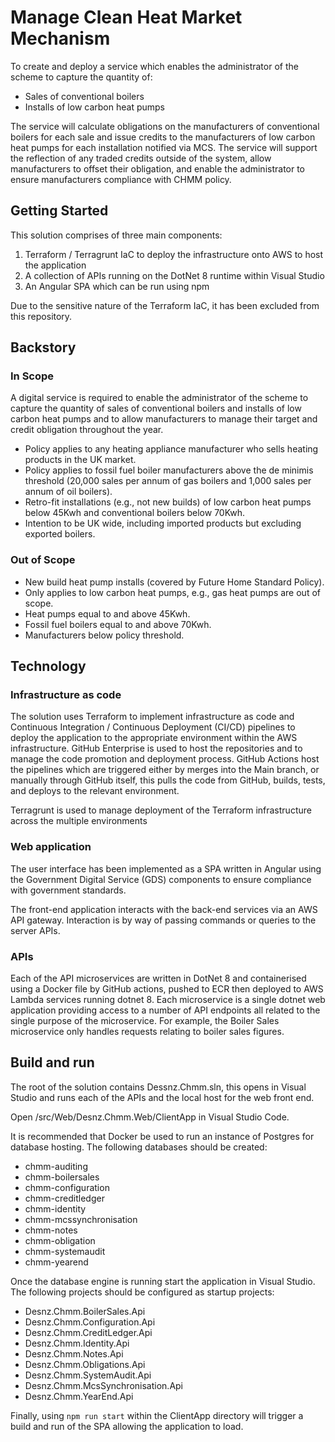 # Manage Clean Heat Market Mechanism

To create and deploy a service which enables the administrator of the scheme to capture the quantity of:
- Sales of conventional boilers
- Installs of low carbon heat pumps

The service will calculate obligations on the manufacturers of conventional boilers for each sale and issue credits to the manufacturers of low carbon heat pumps for each installation notified via MCS.
The service will support the reflection of any traded credits outside of the system, allow manufacturers to offset their obligation, and enable the administrator to ensure manufacturers compliance with CHMM policy.

## Getting Started

This solution comprises of three main components:
1. Terraform / Terragrunt IaC to deploy the infrastructure onto AWS to host the application
2. A collection of APIs running on the DotNet 8 runtime within Visual Studio
3. An Angular SPA which can be run using npm

Due to the sensitive nature of the Terraform IaC, it has been excluded from this repository.

## Backstory
### In Scope
A digital service is required to enable the administrator of the scheme to capture the quantity of sales of conventional boilers and installs of low carbon heat pumps and to allow manufacturers to manage their target and credit obligation throughout the year.
- Policy applies to any heating appliance manufacturer who sells heating products in the UK market.
- Policy applies to fossil fuel boiler manufacturers above the de minimis threshold (20,000 sales per annum of gas boilers and 1,000 sales per annum of oil boilers).
- Retro-fit installations (e.g., not new builds) of low carbon heat pumps below 45Kwh and conventional boilers below 70Kwh.
- Intention to be UK wide, including imported products but excluding exported boilers.
### Out of Scope
- New build heat pump installs (covered by Future Home Standard Policy).
- Only applies to low carbon heat pumps, e.g., gas heat pumps are out of scope.
- Heat pumps equal to and above 45Kwh.
- Fossil fuel boilers equal to and above 70Kwh.
- Manufacturers below policy threshold.

## Technology
### Infrastructure as code
The solution uses Terraform to implement infrastructure as code and Continuous Integration / Continuous Deployment (CI/CD) pipelines to deploy the application to the appropriate environment within the AWS infrastructure. GitHub Enterprise is used to host the repositories and to manage the code promotion and deployment process. GitHub Actions host the pipelines which are triggered either by merges into the Main branch, or manually through GitHub itself, this pulls the code from GitHub, builds, tests, and deploys to the relevant environment.

Terragrunt is used to manage deployment of the Terraform infrastructure across the multiple environments

### Web application
The user interface has been implemented as a SPA written in Angular using the Government Digital Service (GDS) components to ensure compliance with government standards.

The front-end application interacts with the back-end services via an AWS API gateway. Interaction is by way of passing commands or queries to the server APIs. 

### APIs
Each of the API microservices are written in DotNet 8 and containerised using a Docker file by GitHub actions, pushed to ECR then deployed to AWS Lambda services running dotnet 8. Each microservice is a single dotnet web application providing access to a number of API endpoints all related to the single purpose of the microservice. For example, the Boiler Sales microservice only handles requests relating to boiler sales figures.

## Build and run
The root of the solution contains Dessnz.Chmm.sln, this opens in Visual Studio and runs each of the APIs and the local host for the web front end.

Open /src/Web/Desnz.Chmm.Web/ClientApp in Visual Studio Code.

It is recommended that Docker be used to run an instance of Postgres for database hosting. The following databases should be created:
- chmm-auditing
- chmm-boilersales
- chmm-configuration
- chmm-creditledger
- chmm-identity
- chmm-mcssynchronisation
- chmm-notes
- chmm-obligation
- chmm-systemaudit
- chmm-yearend

Once the database engine is running start the application in Visual Studio. The following projects should be configured as startup projects:
- Desnz.Chmm.BoilerSales.Api
- Desnz.Chmm.Configuration.Api
- Desnz.Chmm.CreditLedger.Api
- Desnz.Chmm.Identity.Api
- Desnz.Chmm.Notes.Api
- Desnz.Chmm.Obligations.Api
- Desnz.Chmm.SystemAudit.Api
- Desnz.Chmm.McsSynchronisation.Api
- Desnz.Chmm.YearEnd.Api

Finally, using `npm run start` within the ClientApp directory will trigger a build and run of the SPA allowing the application to load.